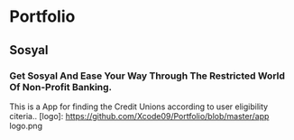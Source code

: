 # Portfolio


## Sosyal
### Get Sosyal And Ease Your Way Through The Restricted World Of Non-Profit Banking.

This is a App for finding the Credit Unions according to user eligibility citeria..
[logo]: https://github.com/Xcode09/Portfolio/blob/master/app logo.png


